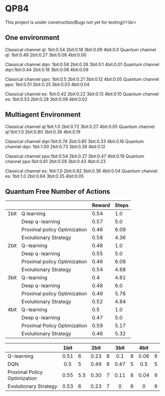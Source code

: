 # QP84

This project is under construction(Bugs not yet for testing)!<\br>

<h2>One environment</h2>
<p>Classical channel ql: 1bit:0.54 2bit:0.18 3bit:0.09 4bit:0.0
Quantum channel ql: 1bit:0.49 2bit:0.27 3bit:0.08 4bit:0.00</p>
<p>Classical channel dqn: 1bit:0.58 2bit:0.26 3bit:0.1 4bit:0.01
Quantum channel dqn:1bit:0.44 2bit:0.18 3bit:0.08 4bit:0.09</p>
<p>Classical channel ppo: 1bit:0.5 2bit:0.21 3bit:0.12 4bit:0.05
Quantum channel ppo: 1bit:0.51 2bit:0.25 3bit:0.03 4bit:0.04</p>
<p>Classical channel es: 1bit:0.42 2bit:0.22 3bit:0.13 4bit:0.10
Quantum channel es: 1bit:0.53 2bit:0.28 3bit:0.09 4bit:0.02</p>


<h2>Multiagent Environment</h2>
<p>Classical channel ql:1bit:1.0 2bit:0.72 3bit:0.27 4bit:0.05
Quantum channel ql:1bit:1.0 2bit:0.80 3bit:0.36 4bit:0.19 </p>
<p>Classical channel dqn:1bit:0.74 2bit:0.85 3bit:0.33 4bit:0.16
Quantum channel dqn: 1bit:1.00 2bit:0.73 3bit:0.38 4bit:0.12</p>
<p>Classical channel ppo:1bit:0.54 2bit:0.27 3bit:0.47 4bit:0.19
Quantum channel ppo:1bit:0.61 2bit:0.59 3bit:0.43 4bit:0.23</p>
<p>Classical channel es: 1bit:1.0 2bit:0.82 3bit:0.36 4bit:0.04
Quantum channel es: 1bit:1.0 2bit:0.84 3bit:0.35 4bit:0.05</p>

<h2>Quantum Free Number of Actions</h2>

|      	|                              	| Reward 	| Steps 	|
|------	|------------------------------	|--------	|-------	|
| 1bit 	| Q learning                   	| 0.54   	| 1.0   	|
|      	| Deep q-learning              	| 0.57   	| 5.0   	|
|      	| Proximal policy Optimization 	| 0.46   	| 6.09  	|
|      	| Evolutionary Strategy        	| 0.58   	| 4.36  	|
| 2bit 	| Q-learning                   	| 0.48   	| 1.0   	|
|      	| Deep q-learning              	| 0.55   	| 5.0   	|
|      	| Proximal policy Optimization 	| 0.46   	| 6.09  	|
|      	| Evolutionary Strategy        	| 0.54   	| 4.68  	|
| 3bit 	| Q-learning                   	| 0.4    	| 4.61  	|
|      	| Deep q-learning              	| 0.48   	| 6.0   	|
|      	| Proximal policy Optimization 	| 0.49   	| 5.76  	|
|      	| Evolutionary Strategy        	| 0.52   	| 4.84  	|
| 4bit 	| Q-learning                   	| 0.5    	| 1.0   	|
|      	| Deep q-learning              	| 0.47   	| 5.0   	|
|      	| Proximal Policy Optimization 	| 0.59   	| 5.17  	|
|      	| Evolutionary Strategy        	| 0.46   	| 5.32  	|



|                              | 1bit |     | 2bit |   | 3bit |   | 4bit |   |
|------------------------------|:----:|-----|:----:|---|:----:|---|:----:|---|
| Q-learning                   | 0.51 | 6   | 0.23 | 8 | 0.1  | 8 | 0.06 | 9 |
| DQN                          | 0.5  | 5   | 0.49 | 6 | 0.47 | 5 | 0.5  | 5 |
| Proximal Policy Optimization | 0.55 | 5.5 | 0.30 | 7 | 0.11 | 8 | 0.04 | 9 |
| Evolutionary Strategy        | 0.53 | 6   | 0.23 | 7 | 0    | 9 | 0    | 9 |
